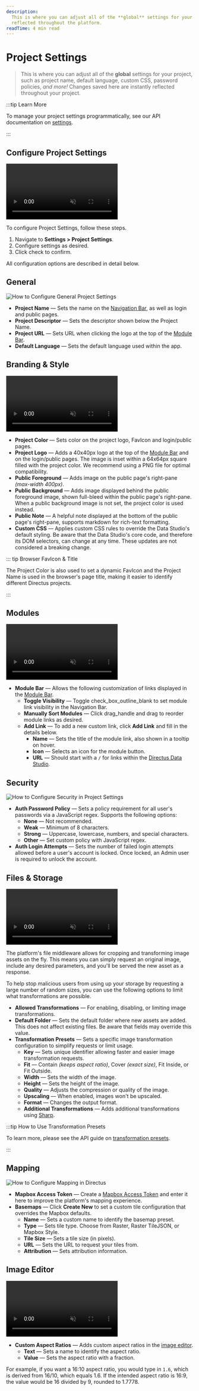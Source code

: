 ```yaml
---
description:
  This is where you can adjust all of the **global** settings for your project. Changes saved here are instantly
  reflected throughout the platform.
readTime: 4 min read
---
```


# Project Settings

> This is where you can adjust all of the **global** settings for your project, such as project name, default language,
> custom CSS, password policies, _and more!_ Changes saved here are instantly reflected throughout your project.

:::tip Learn More

To manage your project settings programmatically, see our API documentation on [settings](/reference/system/settings).

:::

## Configure Project Settings

<video title="How to Configure Project Settings" autoplay playsinline muted loop controls>
<source src="https://cdn.directus.io/docs/v9/configuration/project-settings/project-settings-20220815/configure-a-project-20220815A.mp4" type="video/mp4" />
</video>

To configure Project Settings, follow these steps.

1. Navigate to **Settings > Project Settings**.
2. Configure settings as desired.
3. Click <span mi btn>check</span> to confirm.

All configuration options are described in detail below.

## General

![How to Configure General Project Settings](https://cdn.directus.io/docs/v9/configuration/project-settings/project-settings-20220815/general-project-settings-20220811A.webp)

- **Project Name** — Sets the name on the [Navigation Bar](/user-guide/overview/data-studio-app#_2-navigation-bar), as well as login and public
  pages.
- **Project Descriptor** — Sets the descriptor shown below the Project Name.
- **Project URL** — Sets URL when clicking the logo at the top of the [Module Bar](/user-guide/overview/data-studio-app#_1-module-bar).
- **Default Language** — Sets the default language used within the app.

## Branding & Style

<video title="How to Configure Branding and Style in Project Settings" autoplay playsinline muted loop controls>
<source src="https://cdn.directus.io/docs/v9/configuration/project-settings/project-settings-20220815/branding-and-style-20220811A.mp4" type="video/mp4" />
</video>

- **Project Color** — Sets color on the project logo, FavIcon and login/public pages.
- **Project Logo** — Adds a 40x40px logo at the top of the [Module Bar](/user-guide/overview/data-studio-app#_1-module-bar) and on the
  login/public pages. The image is inset within a 64x64px square filled with the project color. We recommend using a PNG
  file for optimal compatibility.
- **Public Foreground** — Adds image on the public page's right-pane _(max-width 400px)_.
- **Public Background** — Adds image displayed behind the public foreground image, shown full-bleed within the public
  page's right-pane. When a public background image is not set, the project color is used instead.
- **Public Note** — A helpful note displayed at the bottom of the public page's right-pane, supports markdown for
  rich-text formatting.
- **Custom CSS** — Applies custom CSS rules to override the Data Studio's default styling. Be aware that the Data
  Studio's core code, and therefore its DOM selectors, can change at any time. These updates are not considered a
  breaking change.

::: tip Browser FavIcon & Title

The Project Color is also used to set a dynamic FavIcon and the Project Name is used in the browser's page title, making
it easier to identify different Directus projects.

:::

## Modules

<video title="How to Configure the Module Bar in Project Settings" autoplay playsinline muted loop controls>
<source src="https://cdn.directus.io/docs/v9/configuration/project-settings/project-settings-20220815/module-bar-20220811A.mp4" type="video/mp4" />
</video>

- **Module Bar** — Allows the following customization of links displayed in the
  [Module Bar](/user-guide/overview/data-studio-app#_1-module-bar).
  - **Toggle Visibility** — Toggle <span mi icon>check_box_outline_blank</span> to set module link visibility in the
    Navigation Bar.
  - **Manually Sort Modules** — Click <span mi icon>drag_handle</span> and drag to reorder module links as desired.
  - **Add Link** — To add a new custom link, click **Add Link** and fill in the details below.
    - **Name** — Sets the title of the module link, also shown in a tooltip on hover.
    - **Icon** — Selects an icon for the module button.
    - **URL** — Should start with a `/` for links within the [Directus Data Studio](/user-guide/overview/data-studio-app).

## Security

![How to Configure Security in Project Settings](https://cdn.directus.io/docs/v9/configuration/project-settings/project-settings-20220815/security-project-settings-20220811A.webp)

- **Auth Password Policy** — Sets a policy requirement for all user's passwords via a JavaScript regex. Supports the
  following options:
  - **None** — Not recommended.
  - **Weak** — Minimum of 8 characters.
  - **Strong** — Uppercase, lowercase, numbers, and special characters.
  - **Other** — Set custom policy with JavaScript regex.
- **Auth Login Attempts** — Sets the number of failed login attempts allowed before a user's account is locked. Once
  locked, an Admin user is required to unlock the account.

## Files & Storage

<video title="How to configure Files and Storage in Project Settings" autoplay playsinline muted loop controls>
<source src="https://cdn.directus.io/docs/v9/configuration/project-settings/project-settings-20220815/transformation-presets-20220815A.mp4" type="video/mp4" />
</video>

The platform's file middleware allows for cropping and transforming image assets on the fly. This means you can simply
request an original image, include any desired parameters, and you'll be served the new asset as a response.

To help stop malicious users from using up your storage by requesting a large number of random sizes, you can use the
following options to limit what transformations are possible.

- **Allowed Transformations** — For enabling, disabling, or limiting image transformations.
- **Default Folder** — Sets the default folder where new assets are added. This does not affect existing files. Be aware
  that fields may override this value.
- **Transformation Presets** — Sets a specific image transformation configuration to simplify requests or limit usage.
  - **Key** — Sets unique identifier allowing faster and easier image transformation requests.
  - **Fit** — Contain _(keeps aspect ratio)_, Cover _(exact size)_, Fit Inside, or Fit Outside.
  - **Width** — Sets the width of the image.
  - **Height** — Sets the height of the image.
  - **Quality** — Adjusts the compression or quality of the image.
  - **Upscaling** — When enabled, images won't be upscaled.
  - **Format** — Changes the output format.
  - **Additional Transformations** — Adds additional transformations using
    [Sharp](https://sharp.pixelplumbing.com/api-constructor).

:::tip How to Use Transformation Presets

To learn more, please see the API guide on [transformation presets](/reference/files#preset-transformations).

:::

## Mapping

![How to Configure Mapping in Directus](https://cdn.directus.io/docs/v9/configuration/project-settings/project-settings-20220815/mapping-project-settings-20220815A.webp)

- **Mapbox Access Token** — Create a [Mapbox Access Token](https://docs.mapbox.com/help/glossary/access-token) and enter
  it here to improve the platform's mapping experience.
- **Basemaps** — Click **Create New** to set a custom tile configuration that overrides the Mapbox defaults.
  - **Name** — Sets a custom name to identify the basemap preset.
  - **Type** — Sets tile type. Choose from Raster, Raster TileJSON, or Mapbox Style.
  - **Tile Size** — Sets a tile size (in pixels).
  - **URL** — Sets the URL to request your tiles from.
  - **Attribution** — Sets attribution information.

## Image Editor

<video title="How to configure Image Editor Project Settings in Directus" autoplay playsinline muted loop controls>
<source src="https://cdn.directus.io/docs/v9/configuration/project-settings/project-settings-20220815/image-editor-20220815A.mp4" type="video/mp4" />
</video>

- **Custom Aspect Ratios** — Adds custom aspect ratios in the [image editor](/user-guide/file-library/files#edit-an-image).
  - **Text** — Sets a name to identify the aspect ratio.
  - **Value** — Sets the aspect ratio with a fraction.

For example, if you want a 16:10 aspect ratio, you would type in `1.6`, which is derived from 16/10, which equals 1.6.
If the intended aspect ratio is 16:9, the value would be 16 divided by 9, rounded to 1.7778.
